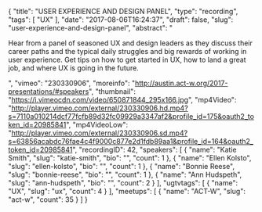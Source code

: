 {
  "title": "USER EXPERIENCE AND DESIGN PANEL",
  "type": "recording",
  "tags": [
    "UX"
  ],
  "date": "2017-08-06T16:24:37",
  "draft": false,
  "slug": "user-experience-and-design-panel",
  "abstract": "<p>Hear from a panel of seasoned UX and design leaders as they discuss their career paths and the typical daily struggles and big rewards of working in user experience. Get tips on how to get started in UX, how to land a great job, and where UX is going in the future.</p>",
  "vimeo": "230330906",
  "moreinfo": "http://austin.act-w.org/2017-presentations/#speakers",
  "thumbnail": "https://i.vimeocdn.com/video/650871844_295x166.jpg",
  "mp4Video": "http://player.vimeo.com/external/230330906.hd.mp4?s=7110a010214dcf77fcfb89d32fc09929a3347af2&profile_id=175&oauth2_token_id=20985841",
  "mp4VideoLow": "http://player.vimeo.com/external/230330906.sd.mp4?s=63856acabdc76fae4c4f9000c877e2d1fdb89aa1&profile_id=164&oauth2_token_id=20985841",
  "recordingID": 42,
  "speakers": [
    {
      "name": "Katie Smith",
      "slug": "katie-smith",
      "bio": "",
      "count": 1
    },
    {
      "name": "Ellen Kolsto",
      "slug": "ellen-kolsto",
      "bio": "",
      "count": 1
    },
    {
      "name": "Bonnie Reese",
      "slug": "bonnie-reese",
      "bio": "",
      "count": 1
    },
    {
      "name": "Ann Hudspeth",
      "slug": "ann-hudspeth",
      "bio": "",
      "count": 2
    }
  ],
  "ugtvtags": [
    {
      "name": "UX",
      "slug": "ux",
      "count": 4
    }
  ],
  "meetups": [
    {
      "name": "ACT-W",
      "slug": "act-w",
      "count": 35
    }
  ]
}